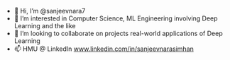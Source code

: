 - 👋 Hi, I’m @sanjeevnara7
- 👀 I’m interested in Computer Science, ML Engineering involving Deep Learning and the like
- 💞️ I’m looking to collaborate on projects real-world applications of Deep Learning
- 📫 HMU @ LinkedIn www.linkedin.com/in/sanjeevnarasimhan

<!---
sanjeevnara7/sanjeevnara7 is a ✨ special ✨ repository because its `README.md` (this file) appears on your GitHub profile.
You can click the Preview link to take a look at your changes.
--->

